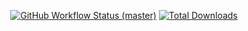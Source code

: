 <p align="center">
    <p align="center">
        <a href="https://github.com/openai-php/laravel/actions"><img alt="GitHub Workflow Status (master)" src="https://img.shields.io/github/actions/workflow/status/openai-php/laravel/tests.yml?branch=main&label=tests&style=round-square"></a>
        <a href="https://packagist.org/packages/openai-php/laravel"><img alt="Total Downloads" src="https://img.shields.io/packagist/dt/openai-php/laravel"></a>
        <a href="https://packagist.org/packages/openai-php/laravel"><img alt="Latest Version" src="https://img.shields.io/packagi